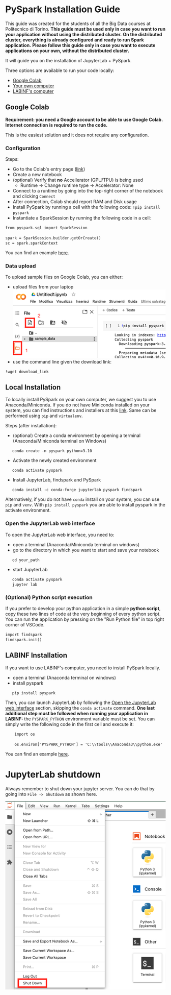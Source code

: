 # PySpark Installation Guide
This guide was created for the students of all the Big Data courses at Politecnico di Torino.
**This guide must be used only in case you want to run your application without using the distributed cluster.**
**On the distributed cluster, everything is already configured and ready to run Spark application.**
**Please follow this guide only in case you want to execute applications on your own, without the distributed cluster.**

It will guide you on the installation of JupyterLab + PySpark.

Three options are available to run your code locally:
 - [Google Colab](#google-colab)
 - [Your own computer](#local-installation)
 - [LABINF's computer](#labinf-installation)


## Google Colab
**Requirement: you need a Google account to be able to use Google Colab. Internet connection is required to run the code.**

This is the easiest solution and it does not require any configuration.

### Configuration

Steps:
 - Go to the Colab's entry page ([link](https://colab.research.google.com/))
 - Create a new notebook
 - (optional) Verify that **no** Accellerator (GPU/TPU) is being used
    - Runtime -> Change runtime type -> Accelerator: None
 - Connect to a runtime by going into the top-right corner of the notebook and clicking `Connect`
 - After connection, Colab should report RAM and Disk usage
 - Install PySpark by running a cell with the following code: `!pip install pyspark`
 - Instantiate a SparkSession by running the following code in a cell:
```
from pyspark.sql import SparkSession

spark = SparkSession.builder.getOrCreate()
sc = spark.sparkContext
```

You can find an example [here](examples/colab_example.ipynb).

### Data upload
To upload sample files on Google Colab, you can either:
 - upload files from your laptop
 ![ColabUpload](images/colab_upload.png)
 - use the command line given the download link:
 ```
 !wget download_link
 ```

## Local Installation
To locally install PySpark on your own computer, we suggest you to use Anaconda/Miniconda.
If you do not have Miniconda installed on your system, you can find instructions and installers at this [link](https://docs.conda.io/en/latest/miniconda.html).
Same can be performed using `pip` and `virtualenv`.

Steps (after installation):
 - (optional) Create a conda environment by opening a terminal (Anaconda/Miniconda terminal on Windows)
 ```
    conda create -n pyspark python=3.10
 ```
 - Activate the newly created environment
 ```
    conda activate pyspark
 ```
 - Install JupyterLab, findspark and PySpark
 ```
    conda install -c conda-forge jupyterlab pyspark findspark
 ```

Alternatively, if you do not have `conda` install on your system, you can use `pip` and `venv`.
With `pip install pyspark` you are able to install pyspark in the activate environment.

### Open the JupyterLab web interface
To open the JupyterLab web interface, you need to:
 - open a terminal (Anaconda/Miniconda terminal on windows)
 - go to the directory in which you want to start and save your notebook
 ```
    cd your_path
 ```
 - start JupyterLab
 ```
    conda activate pyspark
    jupyter lab
 ```

### (Optional) Python script execution
If you prefer to develop your python application in a simple **python script**, copy these two lines of code at the very beginning of every python script.
You can run the application by pressing on the "Run Python file" in top right corner of VSCode. 
```
import findspark
findspark.init()
```

## LABINF Installation
If you want to use LABINF's computer, you need to install PySpark locally.
 - open a terminal (Anaconda terminal on windows)
 - install pyspark
 ```
    pip install pyspark
 ```

Then, you can launch JupyterLab by following the [Open the JupyterLab web interface](#Open-the-JupyterLab-web-interface) section, skipping the `conda activate` command.
**One last additional step must be followed when running your application in LABINF:**
the `PYSPARK_PYTHON` environment variable must be set. You can simply write the following code in the first cell and execute it:

```
    import os

    os.environ['PYSPARK_PYTHON'] = 'C:\\tools\\Anaconda3\\python.exe'
```

You can find an example [here](examples/labinf_example.ipynb).

# JupyterLab shutdown
Always remember to shut down your jupyter server. You can do that by going into `File -> Shutdown` as shown here.

![jupyterClose](images/jupyter_close.png)
